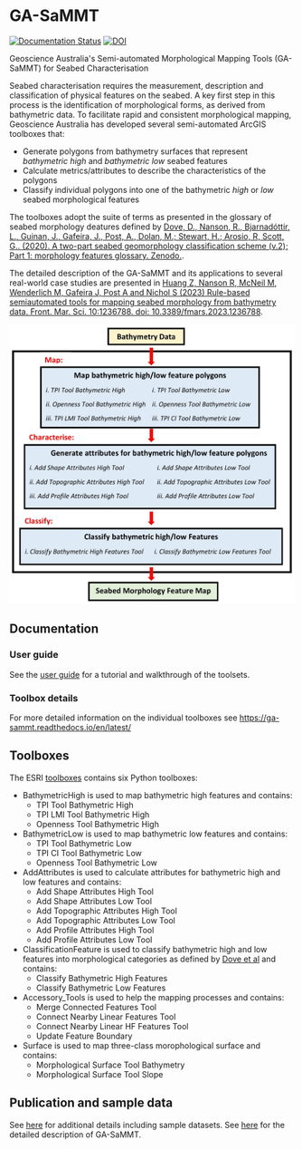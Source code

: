 # GA-SaMMT
[![Documentation Status](https://readthedocs.org/projects/ga-sammt/badge/?version=latest)](https://ga-sammt.readthedocs.io/en/latest/?badge=latest)
[![DOI](https://zenodo.org/badge/DOI/10.5281/zenodo.4075248.svg)](https://doi.org/10.5281/zenodo.4075248)

Geoscience Australia's Semi-automated Morphological Mapping Tools (GA-SaMMT) for Seabed Characterisation

Seabed characterisation requires the measurement, description and classification of physical features on the seabed.
A key first step in this process is the identification of morphological forms, as derived from bathymetric data.
To facilitate rapid and consistent morphological mapping, Geoscience Australia has developed several semi-automated ArcGIS toolboxes that:

* Generate polygons from bathymetry surfaces that represent *bathymetric high* and *bathymetric low* seabed features
* Calculate metrics/attributes to describe the characteristics of the polygons
* Classify individual polygons into one of the bathymetric *high* or *low* seabed morphological features

The toolboxes adopt the suite of terms as presented in the glossary of seabed morphology deatures defined by [Dove, D., Nanson, R., Bjarnadóttir, L., Guinan, J., Gafeira, J., Post, A., Dolan, M.; Stewart, H.; Arosio, R, Scott, G.. (2020). A two-part seabed geomorphology classification scheme (v.2); Part 1: morphology features glossary. Zenodo.](http://doi.org/10.5281/zenodo.4075248).

The detailed description of the GA-SaMMT and its applications to several real-world case studies are presented in [Huang Z, Nanson R, McNeil M, Wenderlich M, Gafeira J, Post A and Nichol S (2023) Rule-based semiautomated tools for
mapping seabed morphology from bathymetry data. Front. Mar. Sci. 10:1236788. doi: 10.3389/fmars.2023.1236788](https://doi.org/10.3389/fmars.2023.1236788).

![Flow Chart of the Geoscience Australia semi-automated mapping tools](docs/source/images/fig1.jpg)

## Documentation

### User guide
See the [user guide](./User_Guide/GA-SaMMT_v1p2_user_guide.pdf) for a tutorial and walkthrough of the toolsets.

### Toolbox details
For more detailed information on the individual toolboxes see https://ga-sammt.readthedocs.io/en/latest/ 


## Toolboxes
The ESRI [toolboxes](./Tools) contains six Python toolboxes:

* BathymetricHigh is used to map bathymetric high features and contains:
    * TPI Tool Bathymetric High
    * TPI LMI Tool Bathymetric High
    * Openness Tool Bathymetric High
* BathymetricLow is used to map bathymetric low features and contains:
    * TPI Tool Bathymetric Low
    * TPI CI Tool Bathymetric Low
    * Openness Tool Bathymetric Low
* AddAttributes is used to calculate attributes for bathymetric high and low features and contains:
    * Add Shape Attributes High Tool
    * Add Shape Attributes Low Tool
    * Add Topographic Attributes High Tool
    * Add Topographic Attributes Low Tool
    * Add Profile Attributes High Tool
    * Add Profile Attributes Low Tool
* ClassificationFeature is used to classify bathymetric high and low features into morphological categories as defined by [Dove et al](http://doi.org/10.5281/zenodo.4075248) and contains:
    * Classify Bathymetric High Features
    * Classify Bathymetric Low Features
* Accessory_Tools is used to help the mapping processes and contains:
    * Merge Connected Features Tool
    * Connect Nearby Linear Features Tool
    * Connect Nearby Linear HF Features Tool
    * Update Feature Boundary
* Surface is used to map three-class morophological surface and contains:
    * Morphological Surface Tool Bathymetry
    * Morphological Surface Tool Slope


## Publication and sample data

See [here](https://dx.doi.org/10.26186/146832) for additional details including sample datasets.
See [here](https://doi.org/10.3389/fmars.2023.1236788) for the detailed description of GA-SaMMT.
